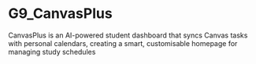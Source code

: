 # G9_CanvasPlus
CanvasPlus is an AI-powered student dashboard that syncs Canvas tasks with personal calendars, creating a smart, customisable homepage for managing study schedules
